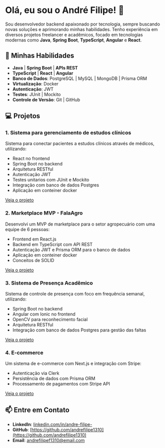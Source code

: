# Olá, eu sou o André Filipe! 👋

Sou desenvolvedor backend apaixonado por tecnologia, sempre buscando novas soluções e aprimorando minhas habilidades. Tenho experiência em diversos projetos freelancer e acadêmicos, focado em tecnologias modernas como **Java**, **Spring Boot**, **TypeScript**, **Angular** e **React**.

## 🚀 **Minhas Habilidades**

- **Java** | **Spring Boot** | **APIs REST**
- **TypeScript** | **React** | **Angular**
- **Banco de Dados**: PostgreSQL | MySQL | MongoDB | Prisma ORM
- **Virtualização**: Docker
- **Autenticação**: JWT
- **Testes**: JUnit | Mockito
- **Controle de Versão**: Git | GitHub

## 💻 **Projetos**
### 1. **Sistema para gerenciamento de estudos clínicos**
Sistema para conectar pacientes a estudos clínicos através de médicos, utilizando:
- React no frontend
- Spring Boot no backend
- Arquitetura RESTful
- Autenticação JWT
- Testes unitarios com JUnit e Mockito
- Integração com banco de dados Postgres
- Aplicação em conteiner docker

[Veja o projeto](https://github.com/andrefilipe1310/inovamed-)


### 2. **Marketplace MVP - FalaAgro**
Desenvolvi um MVP de marketplace para o setor agropecuário com uma equipe de 6 pessoas:
- Frontend em React.js
- Backend em TypeScript com API REST
- Autenticação JWT e Prisma ORM para o banco de dados
- Aplicação em conteiner docker
- Conceitos de SOLID

[Veja o projeto](https://github.com/AyrtonF/Projeto-FalaAgro)

### 3. **Sistema de Presença Acadêmico**
Sistema de controle de presença com foco em frequência semanal, utilizando:
- Spring Boot no backend
- Angular com Ionic no frontend
- OpenCV para reconhecimento facial
- Arquitetura RESTful
- Integração com banco de dados Postgres para gestão das faltas

[Veja o projeto](https://github.com/andrefilipe1310/attendance-system)

### 4. **E-commerce**
Um sistema de e-commerce com Next.js e integração com Stripe:
- Autenticação via Clerk
- Persistência de dados com Prisma ORM
- Processamento de pagamentos com Stripe API

[Veja o projeto](https://github.com/andrefilipe1310/axel-commerce)


## 📫 **Entre em Contato**

- **LinkedIn**: [linkedin.com/in/andre-filipe-](https://www.linkedin.com/in/andre-filipe-/)
- **GitHub**: [https://github.com/andrefilipe1310](https://github.com/andrefilipe1310)
- **Email**: andrefilipef1310@email.com
